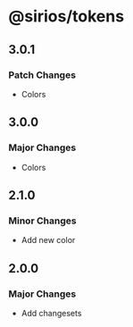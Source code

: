 # @sirios/tokens

## 3.0.1

### Patch Changes

- Colors

## 3.0.0

### Major Changes

- Colors

## 2.1.0

### Minor Changes

- Add new color

## 2.0.0

### Major Changes

- Add changesets
